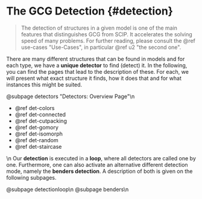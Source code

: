 # The GCG Detection {#detection}

> The detection of structures in a given model is one of the main features that
> distinguishes GCG from SCIP. It accelerates the solving speed of many problems.
> For further reading, please consult the @ref use-cases "Use-Cases", in particular @ref u2 "the second one".

There are many different structures that can be found in models and for each type, we
have a **unique detector** to find (detect) it. In the following, you can
find the pages that lead to the description of these. For each, we will present
what exact structure it finds, how it does that and for what instances this might be suited.

@subpage detectors "Detectors: Overview Page"\n
- @ref det-colors
- @ref det-connected
- @ref det-cutpacking
- @ref det-gomory
- @ref det-isomorph
- @ref det-random
- @ref det-staircase

\n
Our **detection** is executed in a **loop**, where all detectors are called one by one.
Furthermore, one can also activate an alternative different detection mode, namely the
**benders detection**. A description of both is given on the following subpages.

@subpage detectionloop\n
@subpage benders\n
